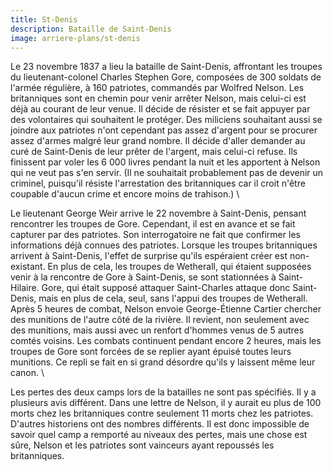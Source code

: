 ```yaml
---
title: St-Denis
description: Bataille de Saint-Denis
image: arriere-plans/st-denis
---
```


Le 23 novembre 1837 a lieu la bataille de Saint-Denis, affrontant les troupes du lieutenant-colonel Charles Stephen Gore, composées de 300 soldats de l'armée régulière, à 160 patriotes, commandés par Wolfred Nelson. Les britanniques sont en chemin pour venir arrêter Nelson, mais celui-ci est déjà au courant de leur venue. Il décide de résister et se fait appuyer par des volontaires qui souhaitent le protéger. Des miliciens souhaitant aussi se joindre aux patriotes n'ont cependant pas assez d'argent pour se procurer assez d'armes malgré leur grand nombre. Il décide d'aller demander au curé de Saint-Denis de leur prêter de l'argent, mais celui-ci refuse. Ils finissent par voler les 6 000 livres pendant la nuit et les apportent à Nelson qui ne veut pas s'en servir. (Il ne souhaitait probablement pas de devenir un criminel, puisqu'il résiste l'arrestation des britanniques car il croit n'être coupable d'aucun crime et encore moins de trahison.) \

Le lieutenant George Weir arrive le 22 novembre à Saint-Denis, pensant rencontrer les troupes de Gore. Cependant, il est en avance et se fait capturer par des patriotes. Son interrogatoire ne fait que confirmer les informations déjà connues des patriotes. Lorsque les troupes britanniques arrivent à Saint-Denis, l'effet de surprise qu'ils espéraient créer est non-existant. En plus de cela, les troupes de Wetherall, qui étaient supposées venir à la rencontre de Gore à Saint-Denis, se sont stationnées à Saint-Hilaire. Gore, qui était supposé attaquer Saint-Charles attaque donc Saint-Denis, mais en plus de cela, seul, sans l'appui des troupes de Wetherall. Après 5 heures de combat, Nelson envoie George-Étienne Cartier chercher des munitions de l'autre côté de la rivière. Il revient, non seulement avec des munitions, mais aussi avec un renfort d'hommes venus de 5 autres comtés voisins. Les combats continuent pendant encore 2 heures, mais les troupes de Gore sont forcées de se replier ayant épuisé toutes leurs munitions. Ce repli se fait en si grand désordre qu'ils y laissent même leur canon. \

Les pertes des deux camps lors de la batailles ne sont pas spécifiés. Il y a plusieurs avis différent. Dans une lettre de Nelson, il y aurait eu plus de 100 morts chez les britanniques contre seulement 11 morts chez les patriotes. D'autres historiens ont des nombres différents. Il est donc impossible de savoir quel camp a remporté au niveaux des pertes, mais une chose est sûre, Nelson et les patriotes sont vainceurs ayant repoussés les britanniques.
